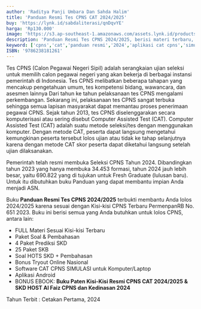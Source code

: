 ```yaml
---
author: 'Raditya Panji Umbara Dan Sahda Halim'
title: 'Panduan Resmi Tes CPNS CAT 2024/2025'
buy: 'https://lynk.id/sabdaliterasi/qnDqvYE'
harga: 'Rp130.000'
image: 'https://s3.ap-southeast-1.amazonaws.com/assets.lynk.id/products/21-09-2024/1726901133874_4861773'
description: 'Panduan Resmi Tes CPNS 2024/2025, berisi materi terbaru, paket soal, aplikasi simulasi CAT, dan tryout online untuk membantu Anda lolos seleksi dan menjadi ASN.'
keyword: ['cpns','cat','panduan resmi','2024','aplikasi cat cpns','simulasi cat cpns','Cpns dan pppk',' kisi-kisi skd cpns',' kisi-kisi skb cpns','Tes wawasan kebangsaan',' twk cpn',' tes intelegensi umum',' tiu cpns','Tes Karakteristik pribadi',' tkp cpns','Seleksi kompetensi bidang',' skd cpns',' seleksi kompetensi basic',' skb cpns','Panduan resmi cpns']
ISBN: '9786238181261'
---
```

<p>Tes CPNS (Calon Pegawai Negeri Sipil) adalah serangkaian ujian seleksi untuk memilih calon pegawai negeri yang akan bekerja di berbagai instansi pemerintah di Indonesia. Tes CPNS melibatkan beberapa tahapan yang mencakup pengetahuan umum, tes kompetensi bidang, wawancara, dan asesmen lainnya Dari tahun ke tahun pelaksanaan tes CPNS mengalami perkembangan. Sekarang ini, pelaksanaan tes CPNS sangat terbuka sehingga semua lapisan masyarakat dapat memantau proses penerimaan pegawai CPNS. Sejak tahun 2013, tes CPNS diselenggarakan secara komputerisasi atau sering disebut Computer Assisted Test (CAT). Computer Assisted Test (CAT) adalah suatu metode seleksi/tes dengan menggunakan komputer. Dengan metode CAT, peserta dapat langsung mengetahui kemungkinan peserta tersebut lolos ujian atau tidak ke tahap selanjutnya karena dengan metode CAT skor peserta dapat diketahui langsung setelah ujian dilaksanakan.</p><p>Pemerintah telah resmi membuka Seleksi CPNS Tahun 2024. Dibandingkan tahun 2023 yang hanya membuka 34.453 formasi, tahun 2024 jauh lebih besar, yaitu 690.822 yang di tujukan untuk Fresh Graduate (lulusan baru). Untuk itu dibutuhkan buku Panduan yang dapat membantu impian Anda menjadi ASN.</p><p>Buku <strong>Panduan Resmi Tes CPNS 2024/2025</strong> terbukti membantu Anda lolos 2024/2025 karena sesuai dengan Kisi-kisi CPNS Terbaru PermenpanRB No. 651 2023. Buku ini berisi semua yang Anda butuhkan untuk lolos CPNS, antara lain:</p><ul><li>FULL Materi Sesuai Kisi-kisi Terbaru</li><li>Paket Soal &amp; Pembahasan</li><li>4 Paket Prediksi SKD</li><li>25 Paket SKB</li><li>Soal HOTS SKD + Pembahasan</li><li>Bonus Tryout Online Nasional</li><li>Software CAT CPNS SIMULASI untuk Komputer/Laptop</li><li>Aplikasi Android</li><li>BONUS EBOOK: <strong>Buku Paten Kisi-Kisi Resmi CPNS CAT 2024/2025 & SKD HOST Al Faiz CPNS dan Kedinasan 2024 </strong></li></ul><p>Tahun Terbit : Cetakan Pertama, 2024</p>